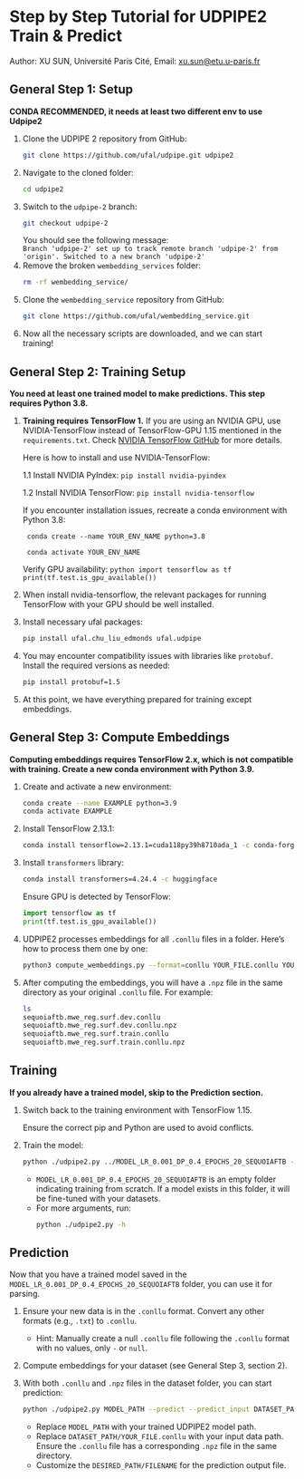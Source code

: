 # Step by Step Tutorial for UDPIPE2 Train & Predict

Author: XU SUN, Université Paris Cité, 
Email: xu.sun@etu.u-paris.fr  




## General Step 1: Setup

**CONDA RECOMMENDED, it needs at least two different env to use Udpipe2**

1. Clone the UDPIPE 2 repository from GitHub:
    ```sh
    git clone https://github.com/ufal/udpipe.git udpipe2
    ```
2. Navigate to the cloned folder:
    ```sh
    cd udpipe2
    ```
3. Switch to the `udpipe-2` branch:
    ```sh
    git checkout udpipe-2
    ```
    You should see the following message:  
    `Branch 'udpipe-2' set up to track remote branch 'udpipe-2' from 'origin'. Switched to a new branch 'udpipe-2'`
4. Remove the broken `wembedding_services` folder:
    ```sh
    rm -rf wembedding_service/
    ```
5. Clone the `wembedding_service` repository from GitHub:
    ```sh
    git clone https://github.com/ufal/wembedding_service.git
    ```
6. Now all the necessary scripts are downloaded, and we can start training!

## General Step 2: Training Setup

**You need at least one trained model to make predictions. This step requires Python 3.8.**

1. **Training requires TensorFlow 1.** If you are using an NVIDIA GPU, use NVIDIA-TensorFlow instead of TensorFlow-GPU 1.15 mentioned in the `requirements.txt`. Check [NVIDIA TensorFlow GitHub](https://github.com/NVIDIA/tensorflow) for more details.

    Here is how to install and use NVIDIA-TensorFlow:

    1.1 Install NVIDIA PyIndex:
        ```
        pip install nvidia-pyindex
        ```
    
    1.2 Install NVIDIA TensorFlow:
        ```
        pip install nvidia-tensorflow
        ```
    
    If you encounter installation issues, recreate a conda environment with Python 3.8:
        

        conda create --name YOUR_ENV_NAME python=3.8

        conda activate YOUR_ENV_NAME
        

    Verify GPU availability:
        ```python
        import tensorflow as tf
        print(tf.test.is_gpu_available())
        ```

2. When install nvidia-tensorflow, the relevant packages for running TensorFlow with your GPU should be well installed.
3. Install necessary ufal packages:
    ```sh
    pip install ufal.chu_liu_edmonds ufal.udpipe
    ```

4. You may encounter compatibility issues with libraries like `protobuf`. Install the required versions as needed:
    ```sh
    pip install protobuf=1.5
    ```

5. At this point, we have everything prepared for training except embeddings.

## General Step 3: Compute Embeddings

**Computing embeddings requires TensorFlow 2.x, which is not compatible with training. Create a new conda environment with Python 3.9.**

1. Create and activate a new environment:
    ```sh
    conda create --name EXAMPLE python=3.9
    conda activate EXAMPLE
    ```
2. Install TensorFlow 2.13.1:
    ```sh
    conda install tensorflow=2.13.1=cuda118py39h8710ada_1 -c conda-forge
    ```
3. Install `transformers` library:
    ```sh
    conda install transformers=4.24.4 -c huggingface
    ```

    Ensure GPU is detected by TensorFlow:
    ```python
    import tensorflow as tf
    print(tf.test.is_gpu_available())
    ```

4. UDPIPE2 processes embeddings for all `.conllu` files in a folder. Here’s how to process them one by one:
    ```sh
    python3 compute_wembeddings.py --format=conllu YOUR_FILE.conllu YOUR_FILE.conllu.npz
    ```

5. After computing the embeddings, you will have a `.npz` file in the same directory as your original `.conllu` file. For example:
    ```sh
    ls
    sequoiaftb.mwe_reg.surf.dev.conllu
    sequoiaftb.mwe_reg.surf.dev.conllu.npz
    sequoiaftb.mwe_reg.surf.train.conllu
    sequoiaftb.mwe_reg.surf.train.conllu.npz
    ```

## Training

**If you already have a trained model, skip to the Prediction section.**

1. Switch back to the training environment with TensorFlow 1.15.

    Ensure the correct pip and Python are used to avoid conflicts.

2. Train the model:
    ```sh
    python ./udpipe2.py ../MODEL_LR_0.001_DP_0.4_EPOCHS_20_SEQUOIAFTB --train ../datasets_sequoia/sequoiaftb.mwe_reg.surf.train.conllu --dev ../datasets_sequoia/sequoiaftb.mwe_reg.surf.dev.conllu --epochs 20:0.001 --dropout 0.4
    ```

    - `MODEL_LR_0.001_DP_0.4_EPOCHS_20_SEQUOIAFTB` is an empty folder indicating training from scratch. If a model exists in this folder, it will be fine-tuned with your datasets.
    - For more arguments, run:
        ```sh
        python ./udpipe2.py -h
        ```

## Prediction

Now that you have a trained model saved in the `MODEL_LR_0.001_DP_0.4_EPOCHS_20_SEQUOIAFTB` folder, you can use it for parsing.

1. Ensure your new data is in the `.conllu` format. Convert any other formats (e.g., `.txt`) to `.conllu`.
    - Hint: Manually create a null `.conllu` file following the `.conllu` format with no values, only `-` or `null`.

2. Compute embeddings for your dataset (see General Step 3, section 2).

3. With both `.conllu` and `.npz` files in the dataset folder, you can start prediction:
    ```sh
    python ./udpipe2.py MODEL_PATH --predict --predict_input DATASET_PATH/YOUR_FILE.conllu --predict_output DESIRED_PATH/FILENAME
    ```

    - Replace `MODEL_PATH` with your trained UDPIPE2 model path.
    - Replace `DATASET_PATH/YOUR_FILE.conllu` with your input data path. Ensure the `.conllu` file has a corresponding `.npz` file in the same directory.
    - Customize the `DESIRED_PATH/FILENAME` for the prediction output file.
